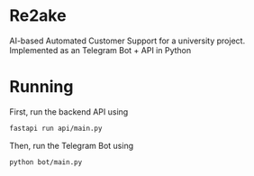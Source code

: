 # Re2ake
AI-based Automated Customer Support for a university project. Implemented as an Telegram Bot + API in Python

# Running
First, run the backend API using
```sh
fastapi run api/main.py
```

Then, run the Telegram Bot using
```sh
python bot/main.py
```